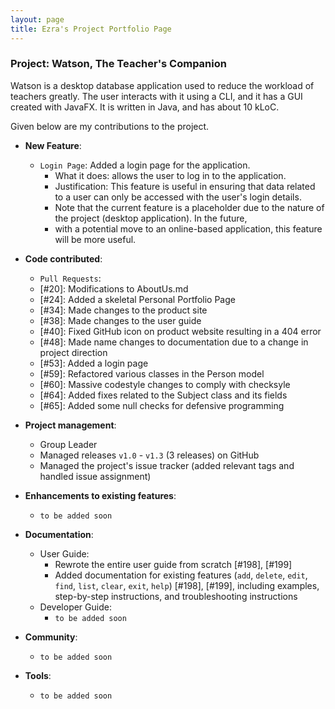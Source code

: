 ```yaml
---
layout: page
title: Ezra's Project Portfolio Page
---
```


### Project: Watson, The Teacher's Companion

Watson is a desktop database application used to reduce the workload of teachers greatly. The user interacts with it using a CLI, and it has a GUI created with JavaFX. It is written in Java, and has about 10 kLoC.

Given below are my contributions to the project.

* **New Feature**:
  * `Login Page`: Added a login page for the application.
    * What it does: allows the user to log in to the application.
    * Justification: This feature is useful in ensuring that data related to a user can only be accessed with the user's login details.
    * Note that the current feature is a placeholder due to the nature of the project (desktop application). In the future,
    * with a potential move to an online-based application, this feature will be more useful.

* **Code contributed**:
  * `Pull Requests`:
  * [#20]: Modifications to AboutUs.md
  * [#24]: Added a skeletal Personal Portfolio Page
  * [#34]: Made changes to the product site
  * [#38]: Made changes to the user guide
  * [#40]: Fixed GitHub icon on product website resulting in a 404 error
  * [#48]: Made name changes to documentation due to a change in project direction
  * [#53]: Added a login page
  * [#59]: Refactored various classes in the Person model
  * [#60]: Massive codestyle changes to comply with checksyle
  * [#64]: Added fixes related to the Subject class and its fields
  * [#65]: Added some null checks for defensive programming

* **Project management**:
  * Group Leader
  * Managed releases `v1.0` - `v1.3` (3 releases) on GitHub
  * Managed the project's issue tracker (added relevant tags and handled issue assignment)

* **Enhancements to existing features**:
  * `to be added soon`

* **Documentation**:
  * User Guide:
    * Rewrote the entire user guide from scratch [#198], [#199]
    * Added documentation for existing features (`add`, `delete`, `edit`, `find`, `list`, `clear`, `exit`, `help`) [#198], [#199],
    including examples, step-by-step instructions, and troubleshooting instructions
  * Developer Guide:
    * `to be added soon`

* **Community**:
  * `to be added soon`

* **Tools**:
  * `to be added soon`
